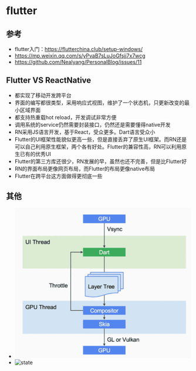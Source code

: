 # flutter

## 参考
  - flutter入门：https://flutterchina.club/setup-windows/
  - https://mp.weixin.qq.com/s/yPvaB7sLuJoGfsjj7x7wcg
  - https://github.com/Nealyang/PersonalBlog/issues/11

## Flutter VS ReactNative
 - 都实现了移动开发跨平台
 - 界面的编写都很类型，采用响应式视图，维护了一个状态机，只更新改变的最小区域界面
 - 都支持热重载hot reload，开发调试非常方便
 - 调用系统的service仍然需要封装接口，仍然还是需要懂得native开发
 - RN采用JS语言开发，基于React，受众更多。Dart语言受众小
 - Flutter的UI框架性能貌似更高一些，但是直接丢弃了原生UI框架。而RN还是可以自己利用原生框架，两个各有好处。Flutter的兼容性高，RN可以利用原生已有的优秀UI
 - Flutter的第三方库还很少，RN发展的早，虽然也还不完善，但是比Flutter好
 - RN的界面布局更像网页布局，而Flutter的布局更像native布局
 - Flutter在跨平台这方面做得更彻底一些

## 其他
  - ![GPU-render](gpu-render.png)
  - ![state](state.png)



